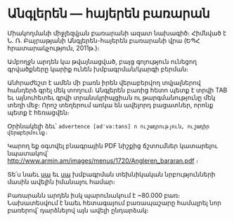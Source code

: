 # Անգլերեն ― հայերեն բառարան

Միակողմանի միջլեզվյան բառարանի ազատ նախագիծ։ Հիմնված է Ն․ Ռ․ Բայրաթյանի Անգլերեն-հայերեն բառարանի վրա (ԵՊՀ հրատարակչություն, 2011թ․)։

Ամբողջն արդեն կա թվայնացված, բայց գոյություն ունեցող գրվածքները կարիք ունեն խմբագրման/կարգի բերման։

Անհրաժեշտ է ամեն մի բառն իրեն վերաբերվող տվյալներով հանդերձ գրել մեկ տողում։ Անգլերեն բառից հետո պետք է տրվի TAB եւ այնուհետեւ գրվի տրանսկրիպցիան ու թարգմանությունը մեկ տեղի մեջ։
Որոշ տեղերում առկա են ավելորդ բացատներ, որոնք պետք է հեռացվեն։

Օրինակելի ձեւ՝ <code>advertence [ədˈvə:təns] n ուշադրություն, ուշադիր վերաբերմունք։</code>

Կարող եք օգտվել բնագրային PDF նիշքից ճշտումներ կատարելու նպատակով՝ http://www.armin.am/images/menus/1720/Angleren_bararan.pdf ։

Տե՛ս նաեւ [սա](http://www.stardict.org/HowToCreateDictionary) եւ [սա](http://www.simidic.org/wiki/index.php/Creating_SimiDic_Dictionaries) խմբագրման տեխնիկական նրբությունների մասին ավելին իմանալու համար։

Բառարանն արդեն իսկ պարունակում է ~80.000 բառ։ Նախատեսվում է նաեւ հետագայում բառապաշարը համալրել նոր բառերով՝ դարձնելով այն ավելի ընդարձակ։
